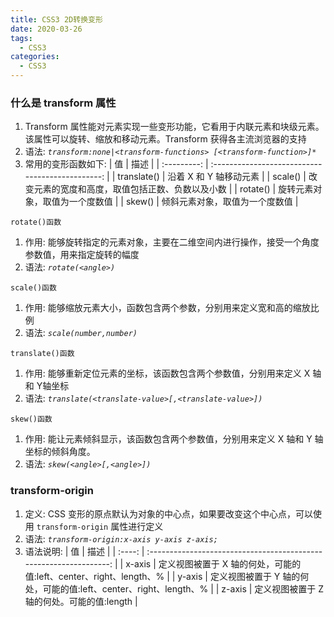 ```yaml
---
title: CSS3 2D转换变形
date: 2020-03-26
tags:
  - CSS3
categories:
  - CSS3
---
```


### 什么是 transform 属性

1. Transform 属性能对元素实现一些变形功能，它看用于内联元素和块级元素。该属性可以旋转、缩放和移动元素。Transform 获得各主流浏览器的支持
2. 语法: <i>`transform:none|<transform-functions> [<transform-function>]*`</i>
3. 常用的变形函数如下:
   |     值      |                       描述                       |
   | :---------: | :----------------------------------------------: |
   | translate() |              沿着 X 和 Y 轴移动元素              |
   |   scale()   | 改变元素的宽度和高度，取值包括正数、负数以及小数 |
   |  rotate()   |          旋转元素对象，取值为一个度数值          |
   |   skew()    |          倾斜元素对象，取值为一个度数值          |

`rotate()函数`
   1. 作用: 能够旋转指定的元素对象，主要在二维空间内进行操作，接受一个角度参数值，用来指定旋转的幅度
   2. 语法: <i>`rotate(<angle>)`</i>

`scale()函数`
   1. 作用: 能够缩放元素大小，函数包含两个参数，分别用来定义宽和高的缩放比例
   2. 语法: <i>`scale(number,number)`</i>

`translate()函数`
   1. 作用: 能够重新定位元素的坐标，该函数包含两个参数值，分别用来定义 X 轴和 Y轴坐标
   2. 语法: <i>`translate(<translate-value>[,<translate-value>])`</i>

`skew()函数`
   1. 作用: 能让元素倾斜显示，该函数包含两个参数值，分别用来定义 X 轴和 Y 轴坐标的倾斜角度。
   2. 语法: <i>`skew(<angle>[,<angle>])`</i>

### transform-origin
   1. 定义: CSS 变形的原点默认为对象的中心点，如果要改变这个中心点，可以使用 `transform-origin` 属性进行定义
   2. 语法: <i>`transform-origin:x-axis y-axis z-axis;`</i>
   3. 语法说明:
      |   值   |                                描述                                |
      | :----: | :----------------------------------------------------------------: |
      | x-axis | 定义视图被置于 X 轴的何处，可能的值:left、center、right、length、% |
      | y-axis | 定义视图被置于 Y 轴的何处，可能的值:left、center、right、length、% |
      | z-axis |             定义视图被置于 Z 轴的何处。可能的值:length             |

